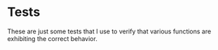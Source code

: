 # Tests
These are just some tests that I use to verify that various functions are exhibiting the correct behavior.
